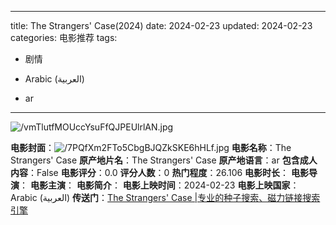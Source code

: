 
---
title: The Strangers' Case(2024)
date: 2024-02-23
updated: 2024-02-23
categories: 电影推荐
tags:

- 剧情

- Arabic (العربية)
- ar
---

<img src="https://image.tmdb.org/t/p/original/vmTlutfMOUccYsuFfQJPEUlrlAN.jpg" alt="/vmTlutfMOUccYsuFfQJPEUlrlAN.jpg" title="/vmTlutfMOUccYsuFfQJPEUlrlAN.jpg">

**电影封面**：<img src="https://image.tmdb.org/t/p/w200/7PQfXm2FTo5CbgBJQZkSKE6hHLf.jpg" alt="/7PQfXm2FTo5CbgBJQZkSKE6hHLf.jpg" title="/7PQfXm2FTo5CbgBJQZkSKE6hHLf.jpg">
**电影名称**：The Strangers' Case
**原产地片名**：The Strangers' Case
**原产地语言**：ar
**包含成人内容**：False
**电影评分**：0.0
**评分人数**：0
**热门程度**：26.106
**电影时长**：
**电影导演**：
**电影主演**：
**电影简介**：
**电影上映时间**：2024-02-23
**电影上映国家**：Arabic (العربية)
**传送门**：[The Strangers' Case |专业的种子搜索、磁力链接搜索引擎](https://movie.amd794.com:2083/?search=The%20Strangers%27%20Case&ordering=&mode=match_phrase&page_size=10&page=1)

